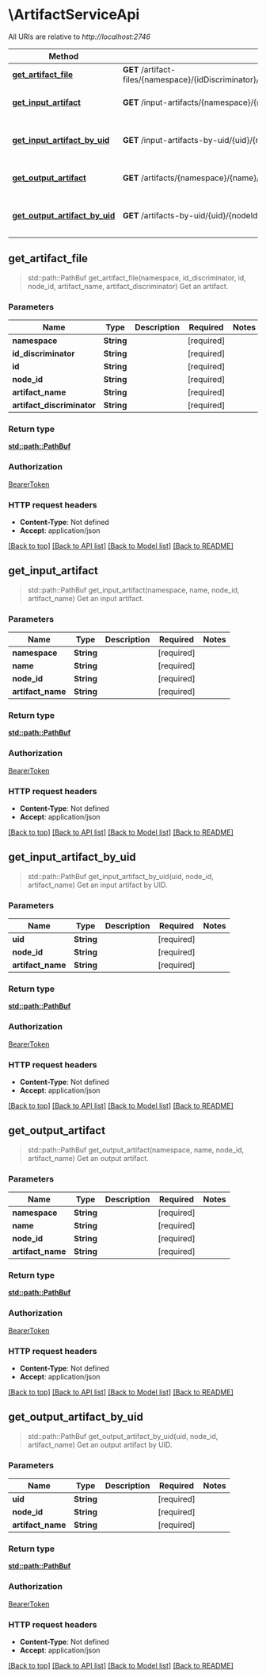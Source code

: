 # \ArtifactServiceApi

All URIs are relative to *http://localhost:2746*

Method | HTTP request | Description
------------- | ------------- | -------------
[**get_artifact_file**](ArtifactServiceApi.md#get_artifact_file) | **GET** /artifact-files/{namespace}/{idDiscriminator}/{id}/{nodeId}/{artifactDiscriminator}/{artifactName} | Get an artifact.
[**get_input_artifact**](ArtifactServiceApi.md#get_input_artifact) | **GET** /input-artifacts/{namespace}/{name}/{nodeId}/{artifactName} | Get an input artifact.
[**get_input_artifact_by_uid**](ArtifactServiceApi.md#get_input_artifact_by_uid) | **GET** /input-artifacts-by-uid/{uid}/{nodeId}/{artifactName} | Get an input artifact by UID.
[**get_output_artifact**](ArtifactServiceApi.md#get_output_artifact) | **GET** /artifacts/{namespace}/{name}/{nodeId}/{artifactName} | Get an output artifact.
[**get_output_artifact_by_uid**](ArtifactServiceApi.md#get_output_artifact_by_uid) | **GET** /artifacts-by-uid/{uid}/{nodeId}/{artifactName} | Get an output artifact by UID.



## get_artifact_file

> std::path::PathBuf get_artifact_file(namespace, id_discriminator, id, node_id, artifact_name, artifact_discriminator)
Get an artifact.

### Parameters


Name | Type | Description  | Required | Notes
------------- | ------------- | ------------- | ------------- | -------------
**namespace** | **String** |  | [required] |
**id_discriminator** | **String** |  | [required] |
**id** | **String** |  | [required] |
**node_id** | **String** |  | [required] |
**artifact_name** | **String** |  | [required] |
**artifact_discriminator** | **String** |  | [required] |

### Return type

[**std::path::PathBuf**](std::path::PathBuf.md)

### Authorization

[BearerToken](../README.md#BearerToken)

### HTTP request headers

- **Content-Type**: Not defined
- **Accept**: application/json

[[Back to top]](#) [[Back to API list]](../README.md#documentation-for-api-endpoints) [[Back to Model list]](../README.md#documentation-for-models) [[Back to README]](../README.md)


## get_input_artifact

> std::path::PathBuf get_input_artifact(namespace, name, node_id, artifact_name)
Get an input artifact.

### Parameters


Name | Type | Description  | Required | Notes
------------- | ------------- | ------------- | ------------- | -------------
**namespace** | **String** |  | [required] |
**name** | **String** |  | [required] |
**node_id** | **String** |  | [required] |
**artifact_name** | **String** |  | [required] |

### Return type

[**std::path::PathBuf**](std::path::PathBuf.md)

### Authorization

[BearerToken](../README.md#BearerToken)

### HTTP request headers

- **Content-Type**: Not defined
- **Accept**: application/json

[[Back to top]](#) [[Back to API list]](../README.md#documentation-for-api-endpoints) [[Back to Model list]](../README.md#documentation-for-models) [[Back to README]](../README.md)


## get_input_artifact_by_uid

> std::path::PathBuf get_input_artifact_by_uid(uid, node_id, artifact_name)
Get an input artifact by UID.

### Parameters


Name | Type | Description  | Required | Notes
------------- | ------------- | ------------- | ------------- | -------------
**uid** | **String** |  | [required] |
**node_id** | **String** |  | [required] |
**artifact_name** | **String** |  | [required] |

### Return type

[**std::path::PathBuf**](std::path::PathBuf.md)

### Authorization

[BearerToken](../README.md#BearerToken)

### HTTP request headers

- **Content-Type**: Not defined
- **Accept**: application/json

[[Back to top]](#) [[Back to API list]](../README.md#documentation-for-api-endpoints) [[Back to Model list]](../README.md#documentation-for-models) [[Back to README]](../README.md)


## get_output_artifact

> std::path::PathBuf get_output_artifact(namespace, name, node_id, artifact_name)
Get an output artifact.

### Parameters


Name | Type | Description  | Required | Notes
------------- | ------------- | ------------- | ------------- | -------------
**namespace** | **String** |  | [required] |
**name** | **String** |  | [required] |
**node_id** | **String** |  | [required] |
**artifact_name** | **String** |  | [required] |

### Return type

[**std::path::PathBuf**](std::path::PathBuf.md)

### Authorization

[BearerToken](../README.md#BearerToken)

### HTTP request headers

- **Content-Type**: Not defined
- **Accept**: application/json

[[Back to top]](#) [[Back to API list]](../README.md#documentation-for-api-endpoints) [[Back to Model list]](../README.md#documentation-for-models) [[Back to README]](../README.md)


## get_output_artifact_by_uid

> std::path::PathBuf get_output_artifact_by_uid(uid, node_id, artifact_name)
Get an output artifact by UID.

### Parameters


Name | Type | Description  | Required | Notes
------------- | ------------- | ------------- | ------------- | -------------
**uid** | **String** |  | [required] |
**node_id** | **String** |  | [required] |
**artifact_name** | **String** |  | [required] |

### Return type

[**std::path::PathBuf**](std::path::PathBuf.md)

### Authorization

[BearerToken](../README.md#BearerToken)

### HTTP request headers

- **Content-Type**: Not defined
- **Accept**: application/json

[[Back to top]](#) [[Back to API list]](../README.md#documentation-for-api-endpoints) [[Back to Model list]](../README.md#documentation-for-models) [[Back to README]](../README.md)

